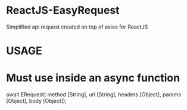 # ReactJS-EasyRequest
Simplified api request created on top of axios for ReactJS

# USAGE

# Must use inside an async function

await ERequest(
  method [String], 
  url [String], 
  headers [Object], 
  params [Object], 
  body [Object]);
